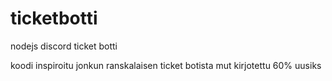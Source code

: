# ticketbotti
nodejs discord ticket botti

koodi inspiroitu jonkun ranskalaisen ticket botista mut kirjotettu 60% uusiks
